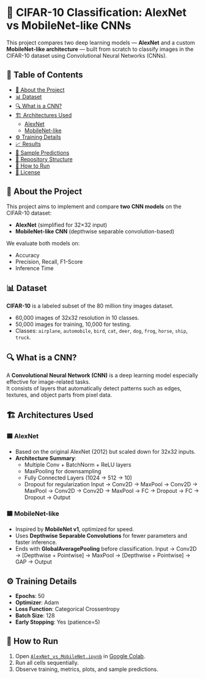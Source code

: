 # 🧠 CIFAR-10 Classification: AlexNet vs MobileNet-like CNNs

This project compares two deep learning models — **AlexNet** and a custom **MobileNet-like architecture** — built from scratch to classify images in the CIFAR-10 dataset using Convolutional Neural Networks (CNNs).

## 📌 Table of Contents

- [📖 About the Project](#-about-the-project)
- [📊 Dataset](#-dataset)
- [🔍 What is a CNN?](#-what-is-a-cnn)
- [🏗️ Architectures Used](#-architectures-used)
  - [AlexNet](#alexnet)
  - [MobileNet-like](#mobilenet-like)
- [⚙️ Training Details](#-training-details)
- [📈 Results](#-results)
- [🧪 Sample Predictions](#-sample-predictions)
- [📂 Repository Structure](#-repository-structure)
- [🚀 How to Run](#-how-to-run)
- [📝 License](#-license)

## 📖 About the Project

This project aims to implement and compare **two CNN models** on the CIFAR-10 dataset:
- **AlexNet** (simplified for 32×32 input)
- **MobileNet-like CNN** (depthwise separable convolution-based)

We evaluate both models on:
- Accuracy
- Precision, Recall, F1-Score
- Inference Time

## 📊 Dataset

**CIFAR-10** is a labeled subset of the 80 million tiny images dataset.  
- 60,000 images of 32x32 resolution in 10 classes.
- 50,000 images for training, 10,000 for testing.
- Classes: `airplane`, `automobile`, `bird`, `cat`, `deer`, `dog`, `frog`, `horse`, `ship`, `truck`.

## 🔍 What is a CNN?

A **Convolutional Neural Network (CNN)** is a deep learning model especially effective for image-related tasks.  
It consists of layers that automatically detect patterns such as edges, textures, and object parts from pixel data.

## 🏗️ Architectures Used

### 🟦 AlexNet
- Based on the original AlexNet (2012) but scaled down for 32x32 inputs.
- **Architecture Summary**:
  - Multiple Conv + BatchNorm + ReLU layers
  - MaxPooling for downsampling
  - Fully Connected Layers (1024 → 512 → 10)
  - Dropout for regularization
Input → Conv2D → MaxPool → Conv2D → MaxPool → Conv2D → Conv2D → MaxPool → FC → Dropout → FC → Dropout → Output

### 🟩 MobileNet-like
- Inspired by **MobileNet v1**, optimized for speed.
- Uses **Depthwise Separable Convolutions** for fewer parameters and faster inference.
- Ends with **GlobalAveragePooling** before classification.
Input → Conv2D → [Depthwise + Pointwise] → MaxPool → [Depthwise + Pointwise] → GAP → Output

## ⚙️ Training Details

- **Epochs**: 50  
- **Optimizer**: Adam  
- **Loss Function**: Categorical Crossentropy  
- **Batch Size**: 128  
- **Early Stopping**: Yes (patience=5)

## 🚀 How to Run

1. Open [`AlexNet_vs_MobileNet.ipynb`](./AlexNet_vs_MobileNet.ipynb) in [Google Colab](https://colab.research.google.com/).
2. Run all cells sequentially.
3. Observe training, metrics, plots, and sample predictions.



